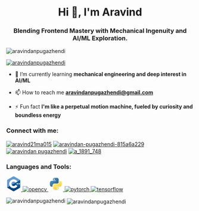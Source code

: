 <h1 align="center">Hi 👋, I'm Aravind</h1>
<h3 align="center">Blending Frontend Mastery with Mechanical Ingenuity and AI/ML Exploration.</h3>

<p align="left"> <img src="https://komarev.com/ghpvc/?username=aravindanpugazhendi&label=Profile%20views&color=0e75b6&style=flat" alt="aravindanpugazhendi" /> </p>

<p align="left"> <a href="https://github.com/ryo-ma/github-profile-trophy"><img src="https://github-profile-trophy.vercel.app/?username=aravindanpugazhendi" alt="aravindanpugazhendi" /></a> </p>

- 🌱 I’m currently learning **mechanical engineering and deep interest in AI/ML**

- 📫 How to reach me **aravindanpugazhendi@gmail.com**

- ⚡ Fun fact **I'm like a perpetual motion machine, fueled by curiosity and boundless energy**

<h3 align="left">Connect with me:</h3>
<p align="left">
<a href="https://twitter.com/aravind21ma015" target="blank"><img align="center" src="https://raw.githubusercontent.com/rahuldkjain/github-profile-readme-generator/master/src/images/icons/Social/twitter.svg" alt="aravind21ma015" height="30" width="40" /></a>
<a href="https://linkedin.com/in/aravindan-pugazhendi-815a6a229" target="blank"><img align="center" src="https://raw.githubusercontent.com/rahuldkjain/github-profile-readme-generator/master/src/images/icons/Social/linked-in-alt.svg" alt="aravindan-pugazhendi-815a6a229" height="30" width="40" /></a>
<a href="https://fb.com/aravindan pugazhendi" target="blank"><img align="center" src="https://raw.githubusercontent.com/rahuldkjain/github-profile-readme-generator/master/src/images/icons/Social/facebook.svg" alt="aravindan pugazhendi" height="30" width="40" /></a>
<a href="https://instagram.com/a_1891_748" target="blank"><img align="center" src="https://raw.githubusercontent.com/rahuldkjain/github-profile-readme-generator/master/src/images/icons/Social/instagram.svg" alt="a_1891_748" height="30" width="40" /></a>
</p>

<h3 align="left">Languages and Tools:</h3>
<p align="left"> <a href="https://www.w3schools.com/cpp/" target="_blank" rel="noreferrer"> <img src="https://raw.githubusercontent.com/devicons/devicon/master/icons/cplusplus/cplusplus-original.svg" alt="cplusplus" width="40" height="40"/> </a> <a href="https://opencv.org/" target="_blank" rel="noreferrer"> <img src="https://www.vectorlogo.zone/logos/opencv/opencv-icon.svg" alt="opencv" width="40" height="40"/> </a> <a href="https://www.python.org" target="_blank" rel="noreferrer"> <img src="https://raw.githubusercontent.com/devicons/devicon/master/icons/python/python-original.svg" alt="python" width="40" height="40"/> </a> <a href="https://pytorch.org/" target="_blank" rel="noreferrer"> <img src="https://www.vectorlogo.zone/logos/pytorch/pytorch-icon.svg" alt="pytorch" width="40" height="40"/> </a> <a href="https://www.tensorflow.org" target="_blank" rel="noreferrer"> <img src="https://www.vectorlogo.zone/logos/tensorflow/tensorflow-icon.svg" alt="tensorflow" width="40" height="40"/> </a> </p>

<p><img align="left" src="https://github-readme-stats.vercel.app/api/top-langs?username=aravindanpugazhendi&show_icons=true&locale=en&layout=compact" alt="aravindanpugazhendi" /></p>

<p>&nbsp;<img align="center" src="https://github-readme-stats.vercel.app/api?username=aravindanpugazhendi&show_icons=true&locale=en" alt="aravindanpugazhendi" /></p>
